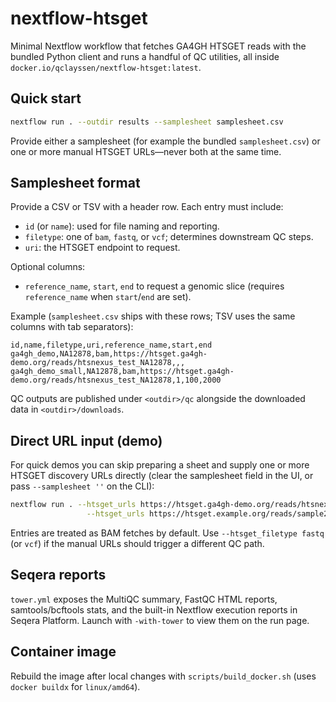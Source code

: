 # nextflow-htsget

Minimal Nextflow workflow that fetches GA4GH HTSGET reads with the bundled Python client and runs a handful of QC utilities, all inside `docker.io/qclayssen/nextflow-htsget:latest`.

## Quick start

```bash
nextflow run . --outdir results --samplesheet samplesheet.csv
```

Provide either a samplesheet (for example the bundled `samplesheet.csv`) or one or more manual HTSGET URLs—never both at the same time.

## Samplesheet format

Provide a CSV or TSV with a header row. Each entry must include:
- `id` (or `name`): used for file naming and reporting.
- `filetype`: one of `bam`, `fastq`, or `vcf`; determines downstream QC steps.
- `uri`: the HTSGET endpoint to request.

Optional columns:
- `reference_name`, `start`, `end` to request a genomic slice (requires `reference_name` when `start`/`end` are set).

Example (`samplesheet.csv` ships with these rows; TSV uses the same columns with tab separators):

```csv
id,name,filetype,uri,reference_name,start,end
ga4gh_demo,NA12878,bam,https://htsget.ga4gh-demo.org/reads/htsnexus_test_NA12878,,,
ga4gh_demo_small,NA12878,bam,https://htsget.ga4gh-demo.org/reads/htsnexus_test_NA12878,1,100,2000
```

QC outputs are published under `<outdir>/qc` alongside the downloaded data in `<outdir>/downloads`.

## Direct URL input (demo)

For quick demos you can skip preparing a sheet and supply one or more HTSGET discovery URLs directly (clear the samplesheet field in the UI, or pass `--samplesheet ''` on the CLI):

```bash
nextflow run . --htsget_urls https://htsget.ga4gh-demo.org/reads/htsnexus_test_NA12878 \
                 --htsget_urls https://htsget.example.org/reads/sample2
```

Entries are treated as BAM fetches by default. Use `--htsget_filetype fastq` (or `vcf`) if the manual URLs should trigger a different QC path.

## Seqera reports

`tower.yml` exposes the MultiQC summary, FastQC HTML reports, samtools/bcftools stats, and the built-in Nextflow execution reports in Seqera Platform. Launch with `-with-tower` to view them on the run page.

## Container image

Rebuild the image after local changes with `scripts/build_docker.sh` (uses `docker buildx` for `linux/amd64`).
